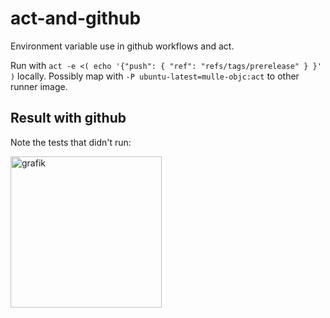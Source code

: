 # act-and-github

Environment variable use in github workflows and act.

Run with `act -e <( echo '{"push": { "ref": "refs/tags/prerelease" } }' )` locally.
Possibly map with `-P ubuntu-latest=mulle-objc:act` to other runner image.

## Result with github

Note the tests that didn't run:

<img width="242" alt="grafik" src="https://user-images.githubusercontent.com/1381995/126327194-79c88e1d-d943-4d1b-86e4-45012ef05009.png">
